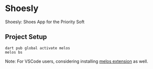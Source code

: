 # Shoesly

Shoesly: Shoes App for the Priority Soft

## Project Setup

```shell
dart pub global activate melos
melos bs
```

Note: For VSCode users, considering installing [melos extension](https://marketplace.visualstudio.com/items?itemName=blaugold.melos-code) as well.